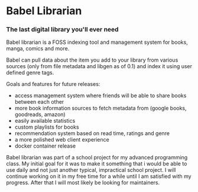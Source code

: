 # Babel Librarian
### The last digital library you'll ever need

Babel librarian is a FOSS indexing tool and management system for books, manga, comics and more.

Babel can pull data about the item you add to your library from various sources (only from file metadata and libgen as of 0.1) and index it using user defined genre tags.

Goals and features for future releases:
  - access management system where friends will be able to share books between each other
  - more book information sources to fetch metadata from (google books, goodreads, amazon)
  - easily available statistics 
  - custom playlists for books
  - recommendation system based on read time, ratings and genre 
  - a more polished web client experience
  - docker container release

Babel librarian was part of a school project for my advanced programming class. My initial goal for it was to make it something that i would be able to use daily and not just another typical, impractical school project. I will continue working on it in my free time for a while until I am satisfied with my progress. After that I will most likely be looking for maintainers.
